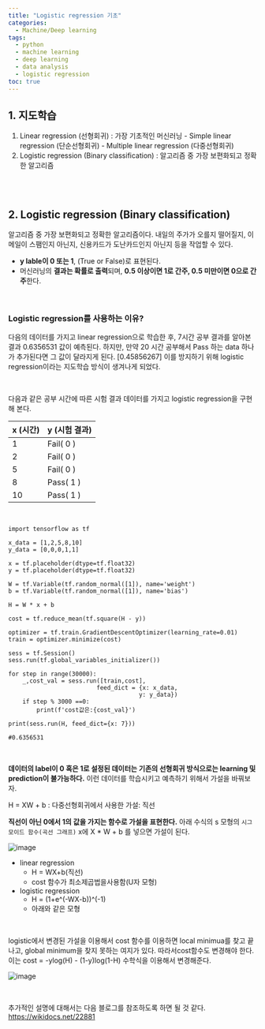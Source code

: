 ```yaml
---
title: "Logistic regression 기초"
categories: 
  - Machine/Deep learning 
tags:
  - python
  - machine learning
  - deep learning
  - data analysis
  - logistic regression
toc: true
---
```


## 1. 지도학습

1. Linear regression (선형회귀)
   : 가장 기초적인 머신러닝
   \- Simple linear regression (단순선형회귀)
   \- Multiple linear regression (다중선형회귀)
2. Logistic regression (Binary classification)
   : 알고리즘 중 가장 보편화되고 정확한 알고리즘

<br><br>

## 2. Logistic regression (Binary classification)

알고리즘 중 가장 보편화되고 정확한 알고리즘이다. 내일의 주가가 오를지 떨어질지, 이메일이 스팸인지 아닌지, 신용카드가 도난카드인지 아닌지 등을 작업할 수 있다.

- **y lable이 0 또는 1**, (True or False)로 표현된다.
- 머신러닝의 **결과는 확률로 출력**되며, **0.5 이상이면 1로 간주, 0.5 미만이면 0으로 간주**한다. 

<br>

### Logistic regression를 사용하는 이유?

다음의 데이터를 가지고 linear regression으로 학습한 후, 7시간 공부 결과를 알아본 결과 0.6356531 값이 예측된다. 하지만, 만약 20 시간 공부해서 Pass 하는 data 하나가 추가된다면 그 값이 달라지게 된다. [0.45856267]
이를 방지하기 위해 logistic regression이라는 지도학습 방식이 생겨나게 되었다. 

 <br>

다음과 같은 공부 시간에 따른 시험 결과 데이터를 가지고 logistic regression을 구현해 본다. 

| x (시간) | y (시험 결과) |
| -------- | ------------- |
| 1        | Fail( 0 )     |
| 2        | Fail( 0 )     |
| 5        | Fail( 0 )     |
| 8        | Pass( 1 )     |
| 10       | Pass( 1 )     |

 <br>

```
import tensorflow as tf

x_data = [1,2,5,8,10]
y_data = [0,0,0,1,1]

x = tf.placeholder(dtype=tf.float32)
y = tf.placeholder(dtype=tf.float32)

W = tf.Variable(tf.random_normal([1]), name='weight')
b = tf.Variable(tf.random_normal([1]), name='bias')

H = W * x + b

cost = tf.reduce_mean(tf.square(H - y))

optimizer = tf.train.GradientDescentOptimizer(learning_rate=0.01)
train = optimizer.minimize(cost)

sess = tf.Session()
sess.run(tf.global_variables_initializer())

for step in range(30000):
    _,cost_val = sess.run([train,cost],
                         feed_dict = {x: x_data,
                                     y: y_data})
    if step % 3000 ==0:
        print(f'cost값은:{cost_val}')
        
print(sess.run(H, feed_dict={x: 7})) 

#0.6356531
```

<br>

**데이터의 label이 0 혹은 1로 설정된 데이터는 기존의 선형회귀 방식으로는 learning 및 prediction이 불가능하다.** 이런 데이터를 학습시키고 예측하기 위해서 가설을 바꿔보자.

H = XW + b : 다중선형회귀에서 사용한 가설: 직선

**직선이 아닌 0에서 1의 값을 가지는 함수로 가설을 표현한다.**  아래 수식의 s 모형의 `시그모이드 함수(곡선 그래프)` x에 X * W + b 를 넣으면 가설이 된다.



![image](https://user-images.githubusercontent.com/58674365/94937750-f8fbde80-050a-11eb-926a-d2fbe2c82a8d.png)



- linear regression
  - H = WX+b(직선)
  - cost 함수가 최소제곱법을사용함(U자 모형)
- logistic regression
  - H = (1+e^(-WX-b))^(-1)
  - 아래와 같은 모형

 <br>

logistic에서 변경된 가설을 이용해서 cost 함수를 이용하면 local minimua를 찾고 끝나고, global minimum을 찾지 못하는 여지가 있다. 따라서cost함수도 변경해야 한다. 이는 cost = -ylog(H) - (1-y)log(1-H) 수학식을 이용해서 변경해준다. 



![image](https://user-images.githubusercontent.com/58674365/94937832-15981680-050b-11eb-9fd6-958b49a89877.png)

<br>

추가적인 설명에 대해서는 다음 블로그를 참조하도록 하면 될 것 같다.
https://wikidocs.net/22881